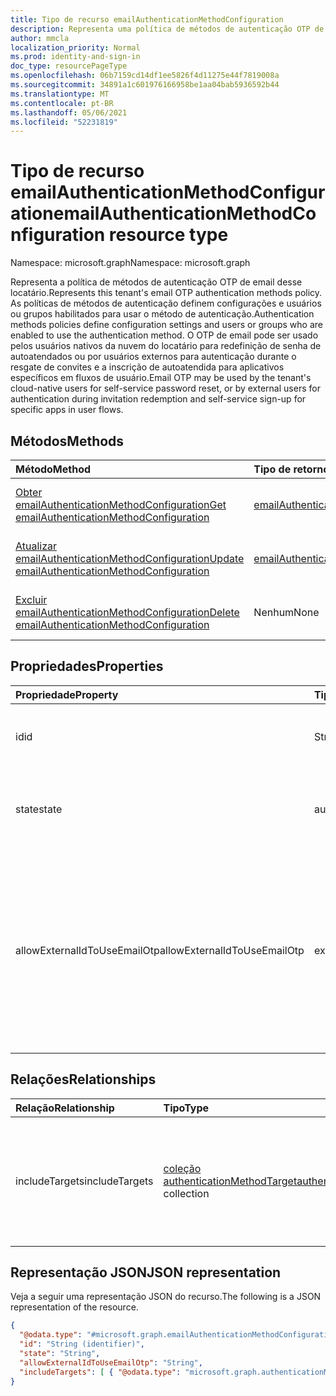 ```yaml
---
title: Tipo de recurso emailAuthenticationMethodConfiguration
description: Representa uma política de métodos de autenticação OTP de email
author: mmcla
localization_priority: Normal
ms.prod: identity-and-sign-in
doc_type: resourcePageType
ms.openlocfilehash: 06b7159cd14df1ee5826f4d11275e44f7819008a
ms.sourcegitcommit: 34891a1c601976166958be1aa04bab5936592b44
ms.translationtype: MT
ms.contentlocale: pt-BR
ms.lasthandoff: 05/06/2021
ms.locfileid: "52231819"
---
```

# <a name="emailauthenticationmethodconfiguration-resource-type"></a><span data-ttu-id="049b7-103">Tipo de recurso emailAuthenticationMethodConfiguration</span><span class="sxs-lookup"><span data-stu-id="049b7-103">emailAuthenticationMethodConfiguration resource type</span></span>

<span data-ttu-id="049b7-104">Namespace: microsoft.graph</span><span class="sxs-lookup"><span data-stu-id="049b7-104">Namespace: microsoft.graph</span></span>

<span data-ttu-id="049b7-105">Representa a política de métodos de autenticação OTP de email desse locatário.</span><span class="sxs-lookup"><span data-stu-id="049b7-105">Represents this tenant's email OTP authentication methods policy.</span></span> <span data-ttu-id="049b7-106">As políticas de métodos de autenticação definem configurações e usuários ou grupos habilitados para usar o método de autenticação.</span><span class="sxs-lookup"><span data-stu-id="049b7-106">Authentication methods policies define configuration settings and users or groups who are enabled to use the authentication method.</span></span> <span data-ttu-id="049b7-107">O OTP de email pode ser usado pelos usuários nativos da nuvem do locatário para redefinição de senha de autoatendados ou por usuários externos para autenticação durante o resgate de convites e a inscrição de autoatendida para aplicativos específicos em fluxos de usuário.</span><span class="sxs-lookup"><span data-stu-id="049b7-107">Email OTP may be used by the tenant's cloud-native users for self-service password reset, or by external users for authentication during invitation redemption and self-service sign-up for specific apps in user flows.</span></span>

## <a name="methods"></a><span data-ttu-id="049b7-108">Métodos</span><span class="sxs-lookup"><span data-stu-id="049b7-108">Methods</span></span>

|<span data-ttu-id="049b7-109">Método</span><span class="sxs-lookup"><span data-stu-id="049b7-109">Method</span></span>|<span data-ttu-id="049b7-110">Tipo de retorno</span><span class="sxs-lookup"><span data-stu-id="049b7-110">Return type</span></span>|<span data-ttu-id="049b7-111">Descrição</span><span class="sxs-lookup"><span data-stu-id="049b7-111">Description</span></span>|
|:---|:---|:---|
|[<span data-ttu-id="049b7-112">Obter emailAuthenticationMethodConfiguration</span><span class="sxs-lookup"><span data-stu-id="049b7-112">Get emailAuthenticationMethodConfiguration</span></span>](../api/emailauthenticationmethodconfiguration-get.md)|[<span data-ttu-id="049b7-113">emailAuthenticationMethodConfiguration</span><span class="sxs-lookup"><span data-stu-id="049b7-113">emailAuthenticationMethodConfiguration</span></span>](../resources/emailauthenticationmethodconfiguration.md)|<span data-ttu-id="049b7-114">Leia as propriedades e as relações de um objeto emailAuthenticationMethodConfiguration.</span><span class="sxs-lookup"><span data-stu-id="049b7-114">Read the properties and relationships of an emailAuthenticationMethodConfiguration object.</span></span>|
|[<span data-ttu-id="049b7-115">Atualizar emailAuthenticationMethodConfiguration</span><span class="sxs-lookup"><span data-stu-id="049b7-115">Update emailAuthenticationMethodConfiguration</span></span>](../api/emailauthenticationmethodconfiguration-update.md)|[<span data-ttu-id="049b7-116">emailAuthenticationMethodConfiguration</span><span class="sxs-lookup"><span data-stu-id="049b7-116">emailAuthenticationMethodConfiguration</span></span>](../resources/emailauthenticationmethodconfiguration.md)|<span data-ttu-id="049b7-117">Atualize as propriedades de um objeto emailAuthenticationMethodConfiguration.</span><span class="sxs-lookup"><span data-stu-id="049b7-117">Update the properties of an emailAuthenticationMethodConfiguration object.</span></span>|
|[<span data-ttu-id="049b7-118">Excluir emailAuthenticationMethodConfiguration</span><span class="sxs-lookup"><span data-stu-id="049b7-118">Delete emailAuthenticationMethodConfiguration</span></span>](../api/emailauthenticationmethodconfiguration-delete.md)|<span data-ttu-id="049b7-119">Nenhum</span><span class="sxs-lookup"><span data-stu-id="049b7-119">None</span></span>|<span data-ttu-id="049b7-120">Exclui um objeto emailAuthenticationMethodConfiguration.</span><span class="sxs-lookup"><span data-stu-id="049b7-120">Deletes an emailAuthenticationMethodConfiguration object.</span></span>|

## <a name="properties"></a><span data-ttu-id="049b7-121">Propriedades</span><span class="sxs-lookup"><span data-stu-id="049b7-121">Properties</span></span>

|<span data-ttu-id="049b7-122">Propriedade</span><span class="sxs-lookup"><span data-stu-id="049b7-122">Property</span></span>|<span data-ttu-id="049b7-123">Tipo</span><span class="sxs-lookup"><span data-stu-id="049b7-123">Type</span></span>|<span data-ttu-id="049b7-124">Descrição</span><span class="sxs-lookup"><span data-stu-id="049b7-124">Description</span></span>|
|:---|:---|:---|
|<span data-ttu-id="049b7-125">id</span><span class="sxs-lookup"><span data-stu-id="049b7-125">id</span></span>|<span data-ttu-id="049b7-126">String</span><span class="sxs-lookup"><span data-stu-id="049b7-126">String</span></span>|<span data-ttu-id="049b7-127">O identificador de política do método de autenticação.</span><span class="sxs-lookup"><span data-stu-id="049b7-127">The authentication method policy identifier.</span></span> <span data-ttu-id="049b7-128">Herdado [da autenticaçãoMethodConfiguration](../resources/authenticationmethodconfiguration.md).</span><span class="sxs-lookup"><span data-stu-id="049b7-128">Inherited from [authenticationMethodConfiguration](../resources/authenticationmethodconfiguration.md).</span></span>|
|<span data-ttu-id="049b7-129">state</span><span class="sxs-lookup"><span data-stu-id="049b7-129">state</span></span>|<span data-ttu-id="049b7-130">authenticationMethodState</span><span class="sxs-lookup"><span data-stu-id="049b7-130">authenticationMethodState</span></span>|<span data-ttu-id="049b7-131">Indica se esse método de autenticação está habilitado ou não.</span><span class="sxs-lookup"><span data-stu-id="049b7-131">Indicates whether this authentication method is enabled or not.</span></span> <span data-ttu-id="049b7-132">Os valores possíveis são: `enabled` e `disabled`.</span><span class="sxs-lookup"><span data-stu-id="049b7-132">Possible values are: `enabled`, `disabled`.</span></span>|
|<span data-ttu-id="049b7-133">allowExternalIdToUseEmailOtp</span><span class="sxs-lookup"><span data-stu-id="049b7-133">allowExternalIdToUseEmailOtp</span></span>|<span data-ttu-id="049b7-134">externalEmailOtpState</span><span class="sxs-lookup"><span data-stu-id="049b7-134">externalEmailOtpState</span></span>|<span data-ttu-id="049b7-135">Determina se o OTP de email pode ser usuável por usuários externos para autenticação.</span><span class="sxs-lookup"><span data-stu-id="049b7-135">Determines whether email OTP is usable by external users for authentication.</span></span> <span data-ttu-id="049b7-136">Os valores possíveis são: `default`, `enabled`, `disabled`, `unknownFutureValue`.</span><span class="sxs-lookup"><span data-stu-id="049b7-136">Possible values are: `default`, `enabled`, `disabled`, `unknownFutureValue`.</span></span> <span data-ttu-id="049b7-137">Os locatários no estado que não utilizaram a visualização pública terão automaticamente o OTP de email habilitado a partir `default` de outubro de 2021.</span><span class="sxs-lookup"><span data-stu-id="049b7-137">Tenants in the `default` state who did not use public preview will automatically have email OTP enabled beginning in October 2021.</span></span>|

## <a name="relationships"></a><span data-ttu-id="049b7-138">Relações</span><span class="sxs-lookup"><span data-stu-id="049b7-138">Relationships</span></span>

|<span data-ttu-id="049b7-139">Relação</span><span class="sxs-lookup"><span data-stu-id="049b7-139">Relationship</span></span>|<span data-ttu-id="049b7-140">Tipo</span><span class="sxs-lookup"><span data-stu-id="049b7-140">Type</span></span>|<span data-ttu-id="049b7-141">Descrição</span><span class="sxs-lookup"><span data-stu-id="049b7-141">Description</span></span>|
|:---|:---|:---|
|<span data-ttu-id="049b7-142">includeTargets</span><span class="sxs-lookup"><span data-stu-id="049b7-142">includeTargets</span></span>|<span data-ttu-id="049b7-143">[coleção authenticationMethodTarget](../resources/authenticationmethodtarget.md)</span><span class="sxs-lookup"><span data-stu-id="049b7-143">[authenticationMethodTarget](../resources/authenticationmethodtarget.md) collection</span></span>|<span data-ttu-id="049b7-144">Uma coleção de usuários ou grupos habilitados para usar o método de autenticação.</span><span class="sxs-lookup"><span data-stu-id="049b7-144">A collection of users or groups who are enabled to use the authentication method.</span></span>|

## <a name="json-representation"></a><span data-ttu-id="049b7-145">Representação JSON</span><span class="sxs-lookup"><span data-stu-id="049b7-145">JSON representation</span></span>

<span data-ttu-id="049b7-146">Veja a seguir uma representação JSON do recurso.</span><span class="sxs-lookup"><span data-stu-id="049b7-146">The following is a JSON representation of the resource.</span></span>
<!-- {
  "blockType": "resource",
  "keyProperty": "id",
  "@odata.type": "microsoft.graph.emailAuthenticationMethodConfiguration",
  "baseType": "microsoft.graph.authenticationMethodConfiguration",
  "openType": false
}
-->

```json
{
  "@odata.type": "#microsoft.graph.emailAuthenticationMethodConfiguration",
  "id": "String (identifier)",
  "state": "String",
  "allowExternalIdToUseEmailOtp": "String",
  "includeTargets": [ { "@odata.type": "microsoft.graph.authenticationMethodTarget" } ]
}
```
